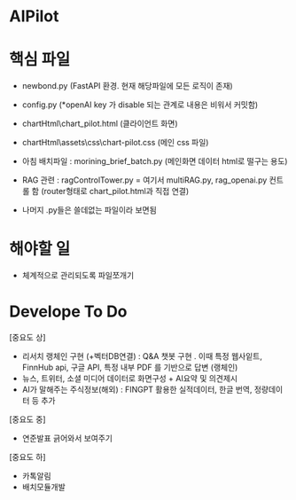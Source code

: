 # AIPilot

# 핵심 파일 
 - newbond.py (FastAPI 환경. 현재 해당파일에 모든 로직이 존재) 
 - config.py (*openAI key 가 disable 되는 관계로 내용은 비워서 커밋함)
 - chartHtml\chart_pilot.html (클라이언트 화면) 
 - chartHtml\assets\css\chart-pilot.css (메인 css 파일)

 - 아침 배치파일 : morining_brief_batch.py (메인화면 데이터 html로 떨구는 용도)
 - RAG 관련 : ragControlTower.py = 여기서 multiRAG.py, rag_openai.py 컨트롤 함 (router형태로 chart_pilot.html과 직접 연결)
 - 나머지 .py들은 쓸데없는 파일이라 보면됨
  

# 해야할 일
  - 체계적으로 관리되도록 파일쪼개기

# Develope To Do
  [중요도 상]
  - 리서치 랭체인 구현 (+벡터DB연결)
    : Q&A 챗봇 구현 .  이때 특정 웹사잍트, FinnHub api, 구글 API,  특정 내부 PDF 를 기반으로 답변 (랭체인)
  - 뉴스, 트위터, 소셜 미디어 데이터로 화면구성 + AI요약 및 의견제시
  - AI가 말해주는 주식정보(해외) :  FINGPT 활용한 실적데이터, 한글 번역, 정량데이터 등 추가
    
  [중요도 중]
  - 연준발표 긁어와서 보여주기
    
  [중요도 하]
  - 카톡알림
  - 배치모듈개발

  

